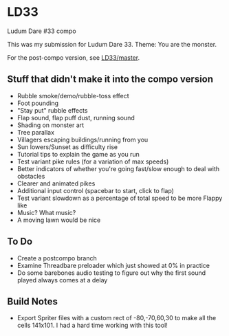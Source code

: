 # LD33
Ludum Dare #33 compo

This was my submission for Ludum Dare 33. Theme: You are the monster.

For the post-compo version, see [LD33/master](https://github.com/scriptorum/LD33/tree/master).

## Stuff that didn't make it into the compo version
- Rubble smoke/demo/rubble-toss effect
- Foot pounding
- "Stay put" rubble effects
- Flap sound, flap puff dust, running sound
- Shading on monster art
- Tree parallax
- Villagers escaping buildings/running from you
- Sun lowers/Sunset as difficulty rise
- Tutorial tips to explain the game as you run
- Test variant pike rules (for a variation of max speeds)
- Better indicators of whether you're going fast/slow enough to deal with obstacles
- Clearer and animated pikes
- Additional input control (spacebar to start, click to flap)
- Test variant slowdown as a percentage of total speed to be more Flappy like
- Music? What music?
- A moving lawn would be nice

## To Do
- Create a postcompo branch
- Examine Threadbare preloader which just showed at 0% in practice
- Do some barebones audio testing to figure out why the first sound played always comes at a delay

## Build Notes
- Export Spriter files with a custom rect of -80,-70,60,30 to make all the cells 141x101. I had a hard time working with this tool!


